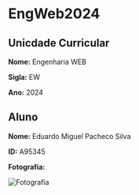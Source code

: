 # EngWeb2024

## Unicdade Curricular

**Nome:** Engenharia WEB 

**Sigla:** EW

**Ano:** 2024

## Aluno

**Nome:** Eduardo Miguel Pacheco Silva

**ID:** A95345

**Fotografia:**

![Fotografia](https://ducv5.uminho.pt/Photo.aspx?id=95345&tp=A)
